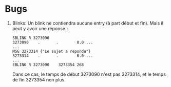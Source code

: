 # Bugs

1. Blinks:
    Un blink ne contiendra aucune entry (à part début et fin). Mais il peut y avoir une réponse :
    ```
    SBLINK R 3273090
    3273090	   .	   .	    0.0	...
    ...
    MSG	3273314 {"Le sujet a repondu"}
    3273314	   .	   .	    0.0	...
    ...
    EBLINK R 3273090	3273354	268
    ```
    Dans ce cas, le temps de début 3273090 n'est pas 3273314, et le temps de fin 3273354 non plus.

